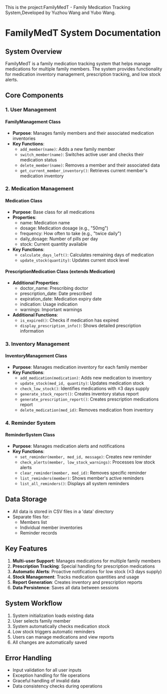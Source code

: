 This is the project:FamilyMedT - Family Medication Tracking System,Developed by Yuzhou Wang and Yubo Wang.

# FamilyMedT System Documentation

## System Overview
FamilyMedT is a family medication tracking system that helps manage medications for multiple family members. The system provides functionality for medication inventory management, prescription tracking, and low stock alerts.

## Core Components

### 1. User Management
#### FamilyManagement Class
- **Purpose**: Manages family members and their associated medication inventories
- **Key Functions**:
  - `add_member(name)`: Adds a new family member
  - `switch_member(name)`: Switches active user and checks their medication status
  - `delete_member(name)`: Removes a member and their associated data
  - `get_current_member_inventory()`: Retrieves current member's medication inventory

### 2. Medication Management
#### Medication Class
- **Purpose**: Base class for all medications
- **Properties**:
  - name: Medication name
  - dosage: Medication dosage (e.g., "50mg")
  - frequency: How often to take (e.g., "twice daily")
  - daily_dosage: Number of pills per day
  - stock: Current quantity available
- **Key Functions**:
  - `calculate_days_left()`: Calculates remaining days of medication
  - `update_stock(quantity)`: Updates current stock level

#### PrescriptionMedication Class (extends Medication)
- **Additional Properties**:
  - doctor_name: Prescribing doctor
  - prescription_date: Date prescribed
  - expiration_date: Medication expiry date
  - indication: Usage indication
  - warnings: Important warnings
- **Additional Functions**:
  - `is_expired()`: Checks if medication has expired
  - `display_prescription_info()`: Shows detailed prescription information

### 3. Inventory Management
#### InventoryManagement Class
- **Purpose**: Manages medication inventory for each family member
- **Key Functions**:
  - `add_medication(medication)`: Adds new medication to inventory
  - `update_stock(med_id, quantity)`: Updates medication stock
  - `check_low_stock()`: Identifies medications with ≤3 days supply
  - `generate_stock_report()`: Creates inventory status report
  - `generate_prescription_report()`: Creates prescription medications report
  - `delete_medication(med_id)`: Removes medication from inventory

### 4. Reminder System
#### ReminderSystem Class
- **Purpose**: Manages medication alerts and notifications
- **Key Functions**:
  - `set_reminder(member, med_id, message)`: Creates new reminder
  - `check_alerts(member, low_stock_warnings)`: Processes low stock alerts
  - `clear_reminder(member, med_id)`: Removes specific reminder
  - `list_reminders(member)`: Shows member's active reminders
  - `list_all_reminders()`: Displays all system reminders

## Data Storage
- All data is stored in CSV files in a 'data' directory
- Separate files for:
  - Members list
  - Individual member inventories
  - Reminder records

## Key Features
1. **Multi-user Support**: Manages medications for multiple family members
2. **Prescription Tracking**: Special handling for prescription medications
3. **Automatic Alerts**: Proactive notifications for low stock (≤3 days supply)
4. **Stock Management**: Tracks medication quantities and usage
5. **Report Generation**: Creates inventory and prescription reports
6. **Data Persistence**: Saves all data between sessions

## System Workflow
1. System initialization loads existing data
2. User selects family member
3. System automatically checks medication stock
4. Low stock triggers automatic reminders
5. Users can manage medications and view reports
6. All changes are automatically saved

## Error Handling
- Input validation for all user inputs
- Exception handling for file operations
- Graceful handling of invalid data
- Data consistency checks during operations



